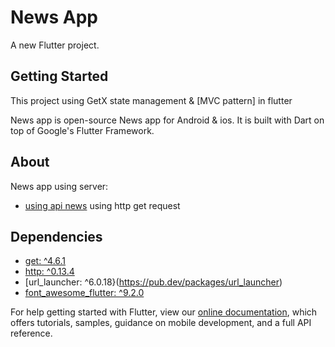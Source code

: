 # News App

A new Flutter project.

## Getting Started

This project using GetX state management & [MVC pattern] in flutter 

News app is open-source News app for Android & ios. It is built with Dart on top of Google's Flutter Framework.

## About
News app using server:  
- [using api news](https://newsapi.org/)
using http get request  

## Dependencies 
- [get: ^4.6.1](https://pub.dev/packages/get)
- [http: ^0.13.4](https://pub.dev/packages/http)
- [url_launcher: ^6.0.18}(https://pub.dev/packages/url_launcher)
- [font_awesome_flutter: ^9.2.0](https://pub.dev/packages/font_awesome_flutter)

For help getting started with Flutter, view our
[online documentation](https://flutter.dev/docs), which offers tutorials,
samples, guidance on mobile development, and a full API reference.
